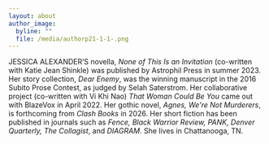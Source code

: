 ```yaml
---
layout: about
author_image:
  byline: ""
  file: /media/authorp21-1-1-.png
---
```

JESSICA ALEXANDER’S novella, *None of This Is an Invitation* (co-written with Katie Jean Shinkle) was published by Astrophil Press in summer 2023. Her story collection, *Dear Enemy*, was the winning manuscript in the 2016 Subito Prose Contest, as judged by Selah Saterstrom. Her collaborative project (co-written with Vi Khi Nao) *That Woman Could Be You* came out with BlazeVox in April 2022. Her gothic novel, *Agnes, We're Not Murderers*, is forthcoming from *Clash Books* in 2026. Her short fiction has been published in journals such as *Fence, Black Warrior Review, PANK, Denver Quarterly, The Collagist*, and *DIAGRAM*. She lives in Chattanooga, TN.